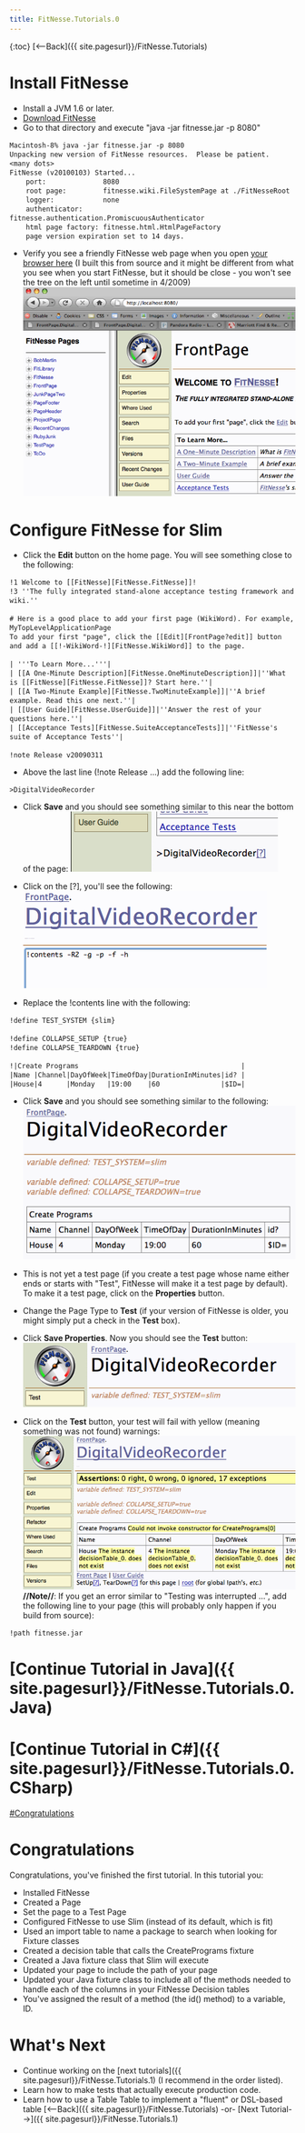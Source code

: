 ```yaml
---
title: FitNesse.Tutorials.0
---
```

{:toc}
[<--Back]({{ site.pagesurl}}/FitNesse.Tutorials)
# Install FitNesse
* Install a JVM 1.6 or later.
* [Download FitNesse](http://fitnesse.org/FrontPage.FitNesseDevelopment.DownLoad)
* Go to that directory and execute "java -jar fitnesse.jar -p 8080"
```terminal
Macintosh-8% java -jar fitnesse.jar -p 8080
Unpacking new version of FitNesse resources.  Please be patient.
<many dots>
FitNesse (v20100103) Started...
	port:              8080
	root page:         fitnesse.wiki.FileSystemPage at ./FitNesseRoot
	logger:            none
	authenticator:     fitnesse.authentication.PromiscuousAuthenticator
	html page factory: fitnesse.html.HtmlPageFactory
	page version expiration set to 14 days.
```
* Verify you see a friendly FitNesse web page when you open [your browser here](http://localhost:8080/) (I built this from source and it might be different from what you see when you start FitNesse, but it should be close - you won't see the tree on the left until sometime in 4/2009)
![](images/FitNesseStartScreen.gif)

# Configure FitNesse for Slim
* Click the **Edit** button on the home page. You will see something close to the following:
```terminal
!1 Welcome to [[FitNesse][FitNesse.FitNesse]]!
!3 ''The fully integrated stand-alone acceptance testing framework and wiki.''

# Here is a good place to add your first page (WikiWord). For example, MyTopLevelApplicationPage
To add your first "page", click the [[Edit][FrontPage?edit]] button and add a [[!-WikiWord-!][FitNesse.WikiWord]] to the page.

| '''To Learn More...'''|
| [[A One-Minute Description][FitNesse.OneMinuteDescription]]|''What is [[FitNesse][FitNesse.FitNesse]]? Start here.''|
| [[A Two-Minute Example][FitNesse.TwoMinuteExample]]|''A brief example. Read this one next.''|
| [[User Guide][FitNesse.UserGuide]]|''Answer the rest of your questions here.''|
| [[Acceptance Tests][FitNesse.SuiteAcceptanceTests]]|''FitNesse's suite of Acceptance Tests''|

!note Release v20090311
```
* Above the last line (!note Release ...) add the following line:
```
>DigitalVideoRecorder
```
* Click **Save** and you should see something similar to this near the bottom of the page:
![](images/AddFirstSubpage.gif)

* Click on the [?], you'll see the following:
![](images/EditFirstPage.gif)

* Replace the !contents line with the following:
```
!define TEST_SYSTEM {slim}
 
!define COLLAPSE_SETUP {true}
!define COLLAPSE_TEARDOWN {true}
 
!|Create Programs                                        |
|Name |Channel|DayOfWeek|TimeOfDay|DurationInMinutes|id? |
|House|4      |Monday   |19:00    |60               |$ID=|
```

* Click **Save** and you should see something similar to the following:
![](images/FirstPageRendered.gif)

* This is not yet a test page (if you create a test page whose name either ends or starts with "Test", FitNesse will make it a test page by default). To make it a test page, click on the **Properties** button.
* Change the Page Type to **Test** (if your version of FitNesse is older, you might simply put a check in the **Test** box).
* Click **Save Properties**. Now you should see the **Test** button:
![](images/TestButtonEnabled.gif)

* Click on the **Test** button, your test will fail with yellow (meaning something was not found) warnings:
![](images/FirstFailure.gif)
 **//Note//**: If you get an error similar to "Testing was interrupted ...", add the following line to your page (this will probably only happen if you build from source):
```
!path fitnesse.jar
```

# [Continue Tutorial in Java]({{ site.pagesurl}}/FitNesse.Tutorials.0.Java)
# [Continue Tutorial in C#]({{ site.pagesurl}}/FitNesse.Tutorials.0.CSharp)

[#Congratulations]({{site.pagesurl}}/#Congratulations)
# Congratulations
Congratulations, you've finished the first tutorial. In this tutorial you:
* Installed FitNesse
* Created a Page
* Set the page to a Test Page
* Configured FitNesse to use Slim (instead of its default, which is fit)
* Used an import table to name a package to search when looking for Fixture classes
* Created a decision table that calls the CreatePrograms fixture
* Created a Java fixture class that Slim will execute
* Updated your page to include the path of your page
* Updated your Java fixture class to include all of the methods needed to handle each of the columns in your FitNesse Decision tables
* You've assigned the result of a method (the id() method) to a variable, ID.

# What's Next
* Continue working on the [next tutorials]({{ site.pagesurl}}/FitNesse.Tutorials.1) (I recommend in the order listed). 
* Learn how to make tests that actually execute production code.
* Learn how to use a Table Table to implement a "fluent" or DSL-based table
[<--Back]({{ site.pagesurl}}/FitNesse.Tutorials) -or- [Next Tutorial-->]({{ site.pagesurl}}/FitNesse.Tutorials.1)
